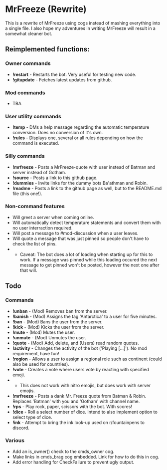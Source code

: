 # MrFreeze (Rewrite)
This is a rewrite of MrFreeze using cogs instead of mashing everything into a single file. I also hope my adventures in writing MrFreeze will result in a somewhat cleaner bot.

## Reimplemented functions:
### Owner commands
* **!restart**   - Restarts the bot. Very useful for testing new code.
* **!gitupdate** - Fetches latest updates from github.

### Mod commands
* TBA

### User utility commands
* **!temp**     - DMs a help message regarding the automatic temperature conversion. Does no conversion of it's own.
* **!rules**    - Displays one, several or all rules depending on how the command is executed.


### Silly commands
* **!mrfreeze**  - Posts a MrFreeze-quote with user instead of Batman and server instead of Gotham.
* **!source**    - Posts a link to this github page.
* **!dummies**   - Invite links for the dummy bots Ba'athman and Robin.
* **!readme**    - Posts a link to the github page as well, but to the README.md file (this one!).

### Non-command features
* Will greet a server when coming online.
* Will automatically detect temperature statements and convert them with no user interraction required.
* Will post a message to #mod-discussion when a user leaves.
* Will quote a message that was just pinned so people don't have to check the list of pins.
* * Caveat: The bot does a lot of loading when starting up for this to work. If a message was pinned while this loading occured the next message to get pinned won't be posted, however the next one after that will.

## Todo
### Commands
* **!unban**     - (Mod) Removes ban from the server.
* **!banish**    - (Mod) Assigns the tag 'Antarctica' to a user for five minutes.
* **!ban**       - (Mod) Bans the user from the server.
* **!kick**      - (Mod) Kicks the user from the server.
* **!mute**      - (Mod) Mutes the user.
* **!unmute**    - (Mod) Unmutes the user.
* **!quote**     - (Mod) Add, delete, and (Users) read random quotes.
* **!activity**  - Changes the activity of the bot ('Playing [...]'). No mod requirement, have fun!
* **!region**    - Allows a user to assign a regional role such as continent (could also be used for countries).
* **!vote**      - Creates a vote where users vote by reacting with specified emoji.
* * This does not work with nitro emojis, but does work with server emojis.
* **!mrfreeze**  - Posts a dank Mr. Freeze quote from Batman & Robin. Replaces 'Batman' with you and 'Gotham' with channel name.
* **!rps**       - Play rock, paper, scissors with the bot. With scores!
* **!dice**      - Roll a select number of dice. Intend to also implement option to select type of dice.
* **!ink**       - Attempt to bring the ink look-up used on r/fountainpens to discord.

### Various
* Add an is_owner() check to the cmds_owner cog.
* Make links in cmds_brag cog embedded. Link for how to do this in cog.
* Add error handling for CheckFailure to prevent ugly output.

